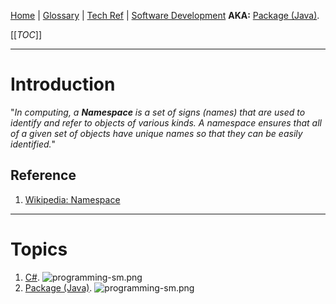 [Home](/Slalom-LLC/Slalom-Consulting) | [Glossary](/Glossary) | [Tech Ref](/Tech-Ref) | [Software Development](/Tech-Ref/Software-Development)
**AKA:** [Package (Java)](/Tech-Ref/Software-Development/Java/Java-Language/Package-\(Java\)).

[[_TOC_]]

---
# Introduction
"_In computing, a ***Namespace*** is a set of signs (names) that are used to identify and refer to objects of various kinds. A namespace ensures that all of a given set of objects have unique names so that they can be easily identified._"

## Reference
1. [Wikipedia: Namespace](https://en.wikipedia.org/wiki/Namespace)

---
# Topics
1. [C#](/Tech-Ref/Software-Development/CSharp). ![programming-sm.png](/.attachments/programming-sm-84511b90-2d77-4364-8b25-7bee99dd4060.png)
1. [Package (Java)](/Tech-Ref/Software-Development/Java/Java-Language/Package-\(Java\)). ![programming-sm.png](/.attachments/programming-sm-84511b90-2d77-4364-8b25-7bee99dd4060.png)
